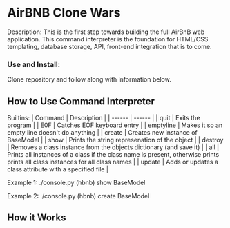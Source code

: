 # AirBNB Clone Wars

Description: This is the first step towards building the full AirBnB web application. This command interpreter is the foundation for HTML/CSS templating, database storage, API, front-end integration that is to come.

### Use and Install: 
Clone repository and follow along with information below.

## How to Use Command Interpreter
Builtins:
| Command | Description |
| ------ | ------ |
| quit | Exits the program |
| E0F | Catches EOF keyboard entry |
| emptyline | Makes it so an empty line doesn't do anything |
| create | Creates new instance of BaseModel |
| show | Prints the string represenation of the object |
| destroy | Removes a class instance from the objects dictionary (and save it) |
| all | Prints all instances of a class if the class name is present, otherwise prints prints all class instances for all class names |
| update | Adds or updates a class attribute with a specified file | 

Example 1: ./console.py 
(hbnb) show BaseModel

Example 2: ./console.py
(hbnb) create BaseModel

## How it Works
